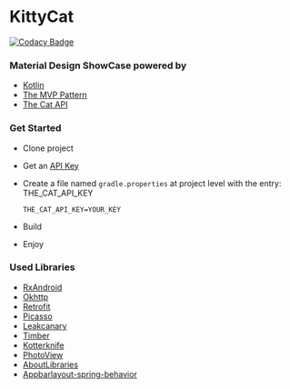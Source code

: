 # KittyCat

[![Codacy Badge](https://api.codacy.com/project/badge/Grade/0f60638fcf614d54bc91e7d0c8abb33b)](https://www.codacy.com/app/maiktheknife/KittyCat?utm_source=github.com&amp;utm_medium=referral&amp;utm_content=maiktheknife/KittyCat&amp;utm_campaign=Badge_Grade)

### Material Design ShowCase powered by
* [Kotlin](https://kotlinlang.org/)
* [The MVP Pattern](https://en.wikipedia.org/wiki/Model%E2%80%93view%E2%80%93presenter)
* [The Cat API](https://thecatapi.com)

### Get Started
*   Clone project
*   Get an [API Key](https://thecatapi.com/api-key-registration.html)
*   Create a file named `gradle.properties` at project level with the entry: THE_CAT_API_KEY    
    ```
    THE_CAT_API_KEY=YOUR_KEY
    ```
    
*   Build
*   Enjoy

### Used Libraries
* [RxAndroid](https://github.com/ReactiveX/RxAndroid/)
* [Okhttp](http://square.github.io/okhttp/)
* [Retrofit](http://square.github.io/retrofit/)
* [Picasso](http://square.github.io/picasso/)
* [Leakcanary](https://github.com/square/leakcanary)
* [Timber](https://github.com/JakeWharton/timber/)
* [Kotterknife](https://github.com/JakeWharton/kotterknife/)
* [PhotoView](https://github.com/chrisbanes/PhotoView/)
* [AboutLibraries](https://github.com/mikepenz/AboutLibraries/)
* [Appbarlayout-spring-behavior](https://github.com/ToDou/appbarlayout-spring-behavior)

